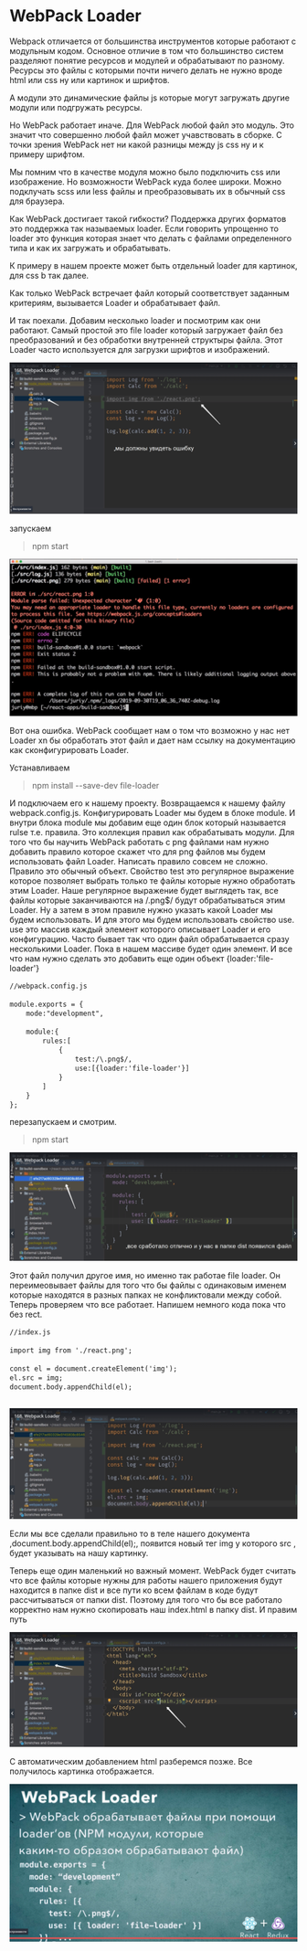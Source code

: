 # WebPack Loader

Webpack отличается от большинства инструментов которые работают с модульным кодом. Основное отличие в том что большинство систем разделяют понятие ресурсов и модулей и обрабатывают по разному. 
Ресурсы это файлы с которыми почти ничего делать не нужно вроде html или сss ну или картинок и шрифтов.

А модули это динамические файлы js которые могут загружать другие модули или подгружать ресурсы.

Но WebPack работает иначе. Для WebPack любой файл это модуль. Это значит что совершенно любой файл может учавствовать в сборке. С точки зрения WebPack нет ни какой разницы между js css ну и к примеру шрифтом.

Мы помним что в качестве модуля можно было подключить css или изображение. Но возможности WebPack куда более широки. Можно подклучать scss или less файлы и преобразовывать их в обычный css для браузера. 

Как WebPack достигает такой гибкости? Поддержка других форматов это поддержка так называемых loader. Если говорить упрощенно то loader это функция которая знает что делать с файлами определенного типа и как их загружать и обрабатывать.

К примеру в нашем проекте может быть отдельный loader для картинок, для css b так далее.

Как только WebPack встречает файл который соответствует заданным критериям, вызывается Loader и обрабатывает файл.

И так поехали.
Добавим несколько loader и посмотрим как они работают.
Самый простой это file loader который загружает файл без преобразований и без обработки внутренней структыры файла. Этот Loader часто используется для загрузки шрифтов и изображений.

![](./img/build__the__react__webpack__app/../../../img/build__the__react__webpack__app/webpack__loader/001.jpg)

запускаем

> npm start

![](./img/build__the__react__webpack__app/../../../img/build__the__react__webpack__app/webpack__loader/002.jpg)

Вот она ошибка. WebPack сообщает нам о том что возможно у нас нет Loader xn  бы обработать этот файл и дает нам ссылку на документацию как сконфигурировать Loader.

Устанавливаем

> npm install --save-dev file-loader

И подключаем его к нашему проекту. Возвращаемся к нашему файлу webpack.config.js. Конфигурировать Loader мы будем в блоке module. И внутри блока module мы добавим еще один блок который называется rulse т.е. правила. Это коллекция правил как обрабатывать модули. Для того что бы научить WebPack работать с png файлами нам нужно добавить правило которое скажет что для png файлов мы будем использовать файл Loader.
Написать правило совсем не сложно. Правило это обычный объект. Свойство test это регулярное выражение которое позволяет выбрать только те файлы которые нужно обработать этим Loader. Наше регулярное выражение будет выглядеть так, все файлы которые заканчиваются на  /\.png$/ будут обрабатываться этим Loader.
Ну а затем в этом правиле нужно указать какой Loader мы будем использовать. И для этого мы будем использовать свойство use. use это массив каждый элемент которого описывает Loader и его конфигурацию. Часто бывает так что один файл обрабатывается сразу несколькими Loader. Пока в нашем массиве будет один элемент. И все что нам нужно сделать это добавить еще один объект {loader:'file-loader'}



```
//webpack.config.js

module.exports = {
    mode:"development",

    module:{
        rules:[
            {
                test:/\.png$/,
                use:[{loader:'file-loader'}]
            }
        ]
    }
};

```

перезапускаем и смотрим.

> npm start

![](./img/build__the__react__webpack__app/../../../img/build__the__react__webpack__app/webpack__loader/003.jpg)

Этот файл получил другое имя, но именно так работае file loader. Он переимеовывает файлы для того что бы файлы с одинаковым именем которые находятся в разных папках не конфликтовали между собой.
Теперь проверяем что все работает. Напишем немного кода пока что без rect.

```
//index.js

import img from './react.png';

const el = document.createElement('img');
el.src = img;
document.body.appendChild(el);


```

![](./img/build__the__react__webpack__app/../../../img/build__the__react__webpack__app/webpack__loader/004.jpg)

Если мы все сделали правильно то в теле нашего документа ,document.body.appendChild(el);, появится новый тег img  у которого src , будет указывать на нашу картинку.

Теперь еще один маленький но важный момент. WebPack будет считать что все файлы которые нужны для работы нашего приложения будут находится в папке dist и все пути ко всем файлам в коде будут рассчитываться от папки dist. Поэтому для того что бы все работало корректно нам нужно скопировать наш index.html в папку dist. И правим путь

![](./img/build__the__react__webpack__app/../../../img/build__the__react__webpack__app/webpack__loader/005.jpg)

С автоматическим добавлением html разберемся позже. Все получилось картинка отображается.

![](./img/build__the__react__webpack__app/../../../img/build__the__react__webpack__app/webpack__loader/006.jpg)

